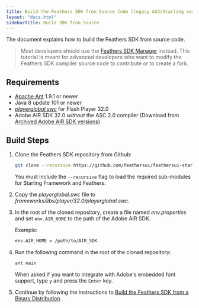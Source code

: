 ```yaml
---
title: Build the Feathers SDK from Source Code (legacy AS3/Starling version)
layout: "docs.html"
sidebarTitle: Build SDK from Source
---
```


The document explains how to build the Feathers SDK from source code.

> Most developers should use the [Feathers SDK Manager](./installation-instructions.md) instead. This tutorial is meant for advanced developers who want to modify the Feathers SDK compiler source code to contribute or to create a fork.

## Requirements

- [Apache Ant](http://ant.apache.org) 1.9.1 or newer
- Java 8 update 101 or newer
- [_playerglobal.swc_](https://fpdownload.macromedia.com/get/flashplayer/updaters/32/playerglobal32_0.swc) for Flash Player 32.0
- Adobe AIR SDK 32.0 _without_ the ASC 2.0 compiler (Download from [Archived Adobe AIR SDK versions](https://helpx.adobe.com/air/kb/archived-air-sdk-version.html))

## Build Steps

1.  Clone the Feathers SDK repository from Github:

    ```sh
    git clone --recursive https://github.com/feathersui/feathersui-starling-sdk.git ./feathersui-starling-sdk
    ```

    You must include the `--recursive` flag to load the required sub-modules for Starling Framework and Feathers.

1.  Copy the _playerglobal.swc_ file to _frameworks/libs/player/32.0/playerglobal.swc_.

1.  In the root of the cloned repository, create a file named _env.properties_ and set `env.AIR_HOME` to the path of the Adobe AIR SDK.

    Example:

    ```txt
    env.AIR_HOME = /path/to/AIR_SDK
    ```

1.  Run the following command in the root of the cloned repository:

    ```sh
    ant main
    ```

    When asked if you want to integrate with Adobe's embedded font support, type `y` and press the `Enter` key.

1.  Continue by following the instructions to [Build the Feathers SDK from a Binary Distribution](./build-binary-distribution.md).
